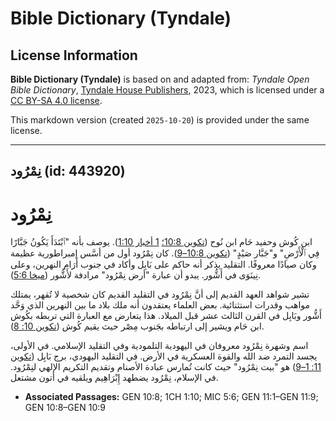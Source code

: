 # Bible Dictionary (Tyndale)

## License Information

**Bible Dictionary (Tyndale)** is based on and adapted from: _Tyndale Open Bible Dictionary_, [Tyndale House Publishers](https://tyndaleopenresources.com/), 2023, which is licensed under a [CC BY-SA 4.0 license](https://creativecommons.org/licenses/by-sa/4.0/legalcode.en).

This markdown version (created `2025-10-20`) is provided under the same license.



--------------------------------

## نِمْرُود (id: 443920)

نِمْرُود
========

ابن كُوش وحفيد حَام ابن نُوح ([تكوين 10:8؛](https://ref.ly/Gen10:8) [1 أخبار 1:10](https://ref.ly/1Chr1:10)). يوصف بأنه "ٱبْتَدَأَ يَكُونُ جَبَّارًا فِي ٱلْأَرْضِ" و"جَبَّار صَيْدٍ" ([تكوين 10:8–9](https://ref.ly/Gen10:8-Gen10:9)). كان نِمْرُود أول من أسَّس إمبراطورية عظيمة وكان صيادًا معروفًا. التقليد يذكر أنه حاكم على بَابِل وأكاد في جنوب أَرَام النهرين، وعلى نِينَوَى في أَشُّور. يبدو أن عبارة "أرض نِمْرُود" مرادفة لأَشُّور ([ميخا 5:6](https://ref.ly/Mic5:6)).

تشير شواهد العهد القديم إلى أنَّ نِمْرُود في التقليد القديم كان شخصية لا تُقهر، يمتلك مواهب وقدرات استثنائية. بعض العلماء يعتقدون أنه ملك بلاد ما بين النهرين الذي وَحَّد أَشُّور وبَابِل في القرن الثالث عشر قبل الميلاد. هذا يتعارض مع العبارة التي تربطه بكُوش ابن حَام ويشير إلى ارتباطه بجَنوب مِصْر حيث يقيم كُوش ([تكوين 10: 8](https://ref.ly/Gen10:8)).

اسم وشهرة نِمْرُود معروفان في اليهودية التلمودية وفي التقليد الإسلامي. في الأولى، يجسد التمرد ضد الله والقوة العسكرية في الأرض. في التقليد اليهودي، برج بَابِل ([تكوين 11: 1–9](https://ref.ly/Gen11:1-Gen11:9)) هو "بيت نِمْرُود" حيث كانت تُمارس عبادة الأصنام وتقديم التكريم الإلهي لنِمْرُود. في الإسلام، نِمْرُود يضطهد إِبْرَاهِيم ويلقيه في أتون مشتعل.

* **Associated Passages:** GEN 10:8; 1CH 1:10; MIC 5:6; GEN 11:1–GEN 11:9; GEN 10:8–GEN 10:9

